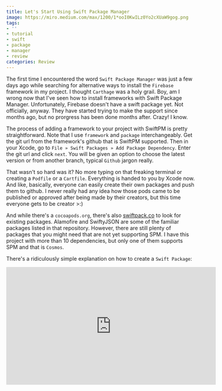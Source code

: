 ```yaml
---
title: Let's Start Using Swift Package Manager
image: https://miro.medium.com/max/1200/1*ooI0KwILz0Yo2cXUaW9gog.png
tags:
- ''
- tutorial
- swift
- package
- manager
- review
categories: Review
---
```


The first time I encountered the word `Swift Package Manager` was just a few days ago while searching for alternative ways to install the `Firebase` framework in my project. I thought `Carthage` was a holy grail. Boy, am I wrong now that I've seen how to install frameworks with Swift Package Manager. Unfortunately, Firebase doesn't have a swift package yet. Not officially, anyway. They have started trying to make the support since months ago, but no prorgress has been done months after. Crazy! I know.

The process of adding a framework to your project with SwiftPM is pretty straightforward. Note that I use `framework` and `package` interchangeably. Get the git url from the framework's github that is SwiftPM supported. Then in your Xcode, go to `File » Swift Packages » Add Package Dependency`. Enter the git url and click `next`. You will be given an option to choose the latest version or from another branch, typical `Github` jargon really.

That wasn't so hard was it? No more typing on that freaking terminal or creating a `Podfile` or a `Cartfile`. Everything is handed to you by Xcode now. And like, basically, everyone can easily create their own packages and push them to github. I never really had any idea how those pods came to be published or approved after being made by their creators, but this time everyone gets to be creator >:)

And while there's a `cocoapods.org`, there's also [swiftpack.co][spm] to look for existing packages. Alamofire and SwiftyJSON are some of the familiar packages listed in that repository. However, there are still plenty of packages that you might need that are not yet supporting SPM. I have this project with more than 10 dependencies, but only one of them supports SPM and that is `Cosmos`.

There's a ridiculously simple explanation on how to create a `Swift Package`:

<iframe width="560" height="315" src="https://www.youtube.com/embed/xu9oeCAS8aA" frameborder="0" allow="accelerometer; autoplay; encrypted-media; gyroscope; picture-in-picture" allowfullscreen></iframe>

[spm]: https://swiftpack.co/
